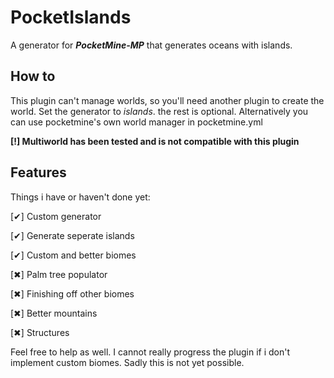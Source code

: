 # PocketIslands
A generator for ***PocketMine-MP*** that generates oceans with islands.
## How to
This plugin can't manage worlds, so you'll need another plugin to create the world.
Set the generator to *islands*. the rest is optional. Alternatively you can use pocketmine's own world manager in pocketmine.yml

**[!] Multiworld has been tested and is not compatible with this plugin**

## Features
Things i have or haven't done yet:
 
 [✔] Custom generator
 
 [✔] Generate seperate islands
 
 [✔] Custom and better biomes
 
 [✖] Palm tree populator
 
 [✖] Finishing off other biomes
 
 [✖] Better mountains
 
 [✖] Structures
 
Feel free to help as well. I cannot really progress the plugin if i don't implement custom biomes. Sadly this is not yet possible.
